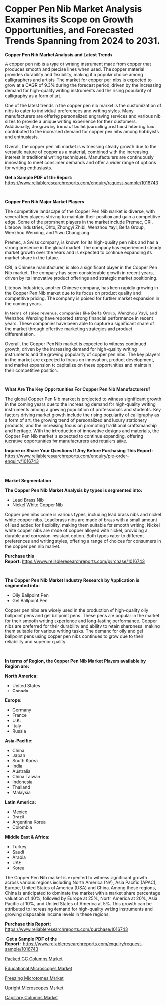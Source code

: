 <p><h1>Copper Pen Nib Market Analysis Examines its Scope on Growth Opportunities, and Forecasted Trends Spanning from 2024 to 2031.</h1></p><p><strong>Copper Pen Nib Market Analysis and Latest Trends</strong></p>
<p><p>A copper pen nib is a type of writing instrument made from copper that produces smooth and precise lines when used. The copper material provides durability and flexibility, making it a popular choice among calligraphers and artists. The market for copper pen nibs is expected to grow at a CAGR of 9.3% during the forecast period, driven by the increasing demand for high-quality writing instruments and the rising popularity of calligraphy as a form of art.</p><p>One of the latest trends in the copper pen nib market is the customization of nibs to cater to individual preferences and writing styles. Many manufacturers are offering personalized engraving services and various nib sizes to provide a unique writing experience for their customers. Additionally, the growing trend of bullet journaling and hand lettering has contributed to the increased demand for copper pen nibs among hobbyists and enthusiasts.</p><p>Overall, the copper pen nib market is witnessing steady growth due to the versatile nature of copper as a material, combined with the increasing interest in traditional writing techniques. Manufacturers are continuously innovating to meet consumer demands and offer a wider range of options for writing enthusiasts.</p></p>
<p><strong>Get a Sample PDF of the Report:&nbsp;</strong> <a href="https://www.reliableresearchreports.com/enquiry/request-sample/1016743">https://www.reliableresearchreports.com/enquiry/request-sample/1016743</a></p>
<p>&nbsp;</p>
<p><strong>Copper Pen Nib Major Market Players</strong></p>
<p><p>The competitive landscape of the Copper Pen Nib market is diverse, with several key players striving to maintain their position and gain a competitive edge. Some of the prominent players in the market include Premec, CRI, Litebow Industries, Ohto, Zhongyi Zhibi, Wenzhou Yayi, Beifa Group, Wenzhou Wenxing, and Yiwu Changjiang.</p><p>Premec, a Swiss company, is known for its high-quality pen nibs and has a strong presence in the global market. The company has experienced steady market growth over the years and is expected to continue expanding its market share in the future.</p><p>CRI, a Chinese manufacturer, is also a significant player in the Copper Pen Nib market. The company has seen considerable growth in recent years, driven by its innovative product offerings and strategic market positioning.</p><p>Litebow Industries, another Chinese company, has been rapidly growing in the Copper Pen Nib market due to its focus on product quality and competitive pricing. The company is poised for further market expansion in the coming years.</p><p>In terms of sales revenue, companies like Beifa Group, Wenzhou Yayi, and Wenzhou Wenxing have reported strong financial performance in recent years. These companies have been able to capture a significant share of the market through effective marketing strategies and product differentiation.</p><p>Overall, the Copper Pen Nib market is expected to witness continued growth, driven by the increasing demand for high-quality writing instruments and the growing popularity of copper pen nibs. The key players in the market are expected to focus on innovation, product development, and market expansion to capitalize on these opportunities and maintain their competitive position.</p></p>
<p>&nbsp;</p>
<p><strong>What Are The Key Opportunities For Copper Pen Nib Manufacturers?</strong></p>
<p><p>The global Copper Pen Nib market is projected to witness significant growth in the coming years due to the increasing demand for high-quality writing instruments among a growing population of professionals and students. Key factors driving market growth include the rising popularity of calligraphy as a form of art, the growing trend of personalized and luxury stationery products, and the increasing focus on promoting traditional craftsmanship and heritage. With the introduction of innovative designs and materials, the Copper Pen Nib market is expected to continue expanding, offering lucrative opportunities for manufacturers and retailers alike.</p></p>
<p><strong>Inquire or Share Your Questions If Any Before Purchasing This Report:</strong> <a href="https://www.reliableresearchreports.com/enquiry/pre-order-enquiry/1016743">https://www.reliableresearchreports.com/enquiry/pre-order-enquiry/1016743</a></p>
<p>&nbsp;</p>
<p><strong>Market Segmentation</strong></p>
<p><strong>The Copper Pen Nib Market Analysis by types is segmented into:</strong></p>
<p><ul><li>Lead Brass Nib</li><li>Nickel White Copper Nib</li></ul></p>
<p><p>Copper pen nibs come in various types, including lead brass nibs and nickel white copper nibs. Lead brass nibs are made of brass with a small amount of lead added for flexibility, making them suitable for smooth writing. Nickel white copper nibs are made of copper alloyed with nickel, providing a durable and corrosion-resistant option. Both types cater to different preferences and writing styles, offering a range of choices for consumers in the copper pen nib market.</p></p>
<p><strong>Purchase this Report:&nbsp;</strong><a href="https://www.reliableresearchreports.com/purchase/1016743">https://www.reliableresearchreports.com/purchase/1016743</a></p>
<p>&nbsp;</p>
<p><strong>The Copper Pen Nib Market Industry Research by Application is segmented into:</strong></p>
<p><ul><li>Oily Ballpoint Pen</li><li>Gel Ballpoint Pen</li></ul></p>
<p><p>Copper pen nibs are widely used in the production of high-quality oily ballpoint pens and gel ballpoint pens. These pens are popular in the market for their smooth writing experience and long-lasting performance. Copper nibs are preferred for their durability and ability to retain sharpness, making them suitable for various writing tasks. The demand for oily and gel ballpoint pens using copper pen nibs continues to grow due to their reliability and superior quality.</p></p>
<p>&nbsp;</p>
<p><strong>In terms of Region, the Copper Pen Nib Market Players available by Region are:</strong></p>
<p>
    <p> <strong> North America: </strong>
        <ul>
            <li>United States</li>
            <li>Canada</li>
        </ul>
        </p> 
    <p> <strong> Europe: </strong>
        <ul>
            <li>Germany</li>
            <li>France</li>
            <li>U.K.</li>
            <li>Italy</li>
            <li>Russia</li>
        </ul>
        </p> 
    <p> <strong> Asia-Pacific: </strong>
        <ul>
            <li>China</li>
            <li>Japan</li>
            <li>South Korea</li>
            <li>India</li>
            <li>Australia</li>
            <li>China Taiwan</li>
            <li>Indonesia</li>
            <li>Thailand</li>
            <li>Malaysia</li>
        </ul>
        </p> 
    <p> <strong> Latin America: </strong>
        <ul>
            <li>Mexico</li>
            <li>Brazil</li>
            <li>Argentina Korea</li>
            <li>Colombia</li>
        </ul>
        </p> 
    <p> <strong> Middle East & Africa: </strong>
        <ul>
            <li>Turkey</li>
            <li>Saudi</li>
            <li>Arabia</li>
            <li>UAE</li>
            <li>Korea</li>
        </ul>
    </p>
    </p>
<p><p>The Copper Pen Nib market is expected to witness significant growth across various regions including North America (NA), Asia Pacific (APAC), Europe, United States of America (USA) and China. Among these regions, China is anticipated to dominate the market with a market share percentage valuation of 40%, followed by Europe at 25%, North America at 20%, Asia Pacific at 10%, and United States of America at 5%. This growth can be attributed to increasing demand for high-quality writing instruments and growing disposable income levels in these regions.</p></p>
<p><strong>Purchase this Report: </strong><a href="https://www.reliableresearchreports.com/purchase/1016743">https://www.reliableresearchreports.com/purchase/1016743</a></p>
<p>&nbsp;<strong>Get a Sample PDF of the Report:&nbsp;&nbsp;</strong><a href="https://www.reliableresearchreports.com/enquiry/request-sample/1016743">https://www.reliableresearchreports.com/enquiry/request-sample/1016743</a></p>
<p><strong></strong></p>
<p><p><a href="https://medium.com/p/1e6b26f2c796/edit">Packed GC Columns Market</a></p><p><a href="https://medium.com/p/9a5651bfd27c/edit">Educational Microscopes Market</a></p><p><a href="https://medium.com/p/78c277cb1ea4/edit">Freezing Microtomes Market</a></p><p><a href="https://medium.com/p/cd88dc23c2a9/edit">Upright Microscopes Market</a></p><p><a href="https://medium.com/p/36ce48ea3fb2/edit">Capillary Columns Market</a></p></p>